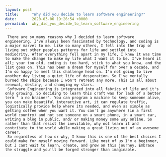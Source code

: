 ```yaml
---
layout: post
title:      "Why did you decide to learn software engineering?"
date:       2020-03-06 19:26:54 +0000
permalink:  why_did_you_decide_to_learn_software_engineering
---
```



   
	 There are so many reasons why I decided to learn software engineering. I've always been fascinated by technology, and coding is a major marvel to me. Like so many others, I fell into the trap of living out other peoples patterns for life and settled into mediocrity. After everything fell apart in my life, I knew it was time to make the change to make my life what I want it to be. I've heard it all; your too old, coding is too hard, stick to what you know, and the list goes on. This has been a dream for myself for over a decade, and I'm so happy to meet this challenge head on. I'm not going to live another day living a quiet life of desperation. So I've mentally burned the ships because I won't retreat any more. This is all about renewal, destiny, and changing my stars.
	 Software Engineering is integrated into all fabrics of life and it's only growing. So deciding to learn this craft was for lack of a better term " a no brainer". You can program a machine to keep someone alive, you can make beautiful interactive art, it can regulate traffic, logistically provide help where its needed, and even as simple as getting coffee when you want it. You can't go anywhere (in a first world country) and not see someone on a smart phone, in a smart car, writing a blog in public, and/ or making money some way online. So rather than that resist the inevitable, why not learn it and contribute to the world while making a great living out of an awesome career.
	 So regardless of how or why, I know this is one of the best choices I could make for myself moving forward. Like most of us I'm a beginner, but I cant wait to learn, create, and grow on this journey. Embrace the struggle and you'll be forged stronger than imaginable.
	 
	 
